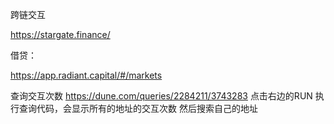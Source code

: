 跨链交互

https://stargate.finance/

借贷：

https://app.radiant.capital/#/markets

查询交互次数
https://dune.com/queries/2284211/3743283
点击右边的RUN 执行查询代码，会显示所有的地址的交互次数
然后搜索自己的地址
